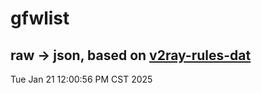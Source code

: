 # gfwlist
## raw -> json, based on [v2ray-rules-dat](https://github.com/Loyalsoldier/v2ray-rules-dat)
Tue Jan 21 12:00:56 PM CST 2025


